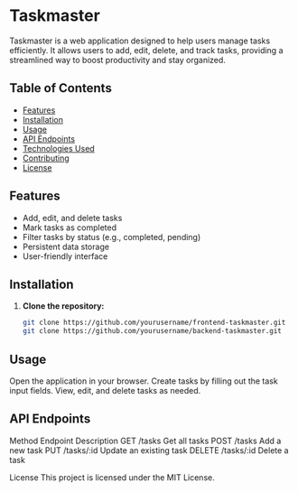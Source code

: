 # Taskmaster

Taskmaster is a web application designed to help users manage tasks efficiently. It allows users to add, edit, delete, and track tasks, providing a streamlined way to boost productivity and stay organized.

## Table of Contents

- [Features](#features)
- [Installation](#installation)
- [Usage](#usage)
- [API Endpoints](#api-endpoints)
- [Technologies Used](#technologies-used)
- [Contributing](#contributing)
- [License](#license)

## Features

- Add, edit, and delete tasks
- Mark tasks as completed
- Filter tasks by status (e.g., completed, pending)
- Persistent data storage
- User-friendly interface

## Installation

1. **Clone the repository:**
   ```bash
   git clone https://github.com/yourusername/frontend-taskmaster.git
   git clone https://github.com/yourusername/backend-taskmaster.git
## Usage
Open the application in your browser.
Create tasks by filling out the task input fields.
View, edit, and delete tasks as needed.

## API Endpoints
Method	Endpoint	Description
GET    	/tasks	    Get all tasks
POST	  /tasks	       Add a new task
PUT	    /tasks/:id	 Update an existing task
DELETE	/tasks/:id	Delete a task

License
This project is licensed under the MIT License.
